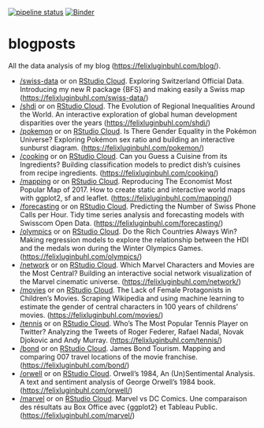 <!-- badges: start -->
[![pipeline status](https://gitlab.com/lgnbhl/blogposts/badges/master/pipeline.svg)](https://gitlab.com/lgnbhl/blogposts/pipelines)
[![Binder](http://mybinder.org/badge.svg)](http://beta.mybinder.org/v2/gh/lgnbhl/blogposts/master?urlpath=rstudio)
<!-- badges: end -->

# blogposts

All the data analysis of my blog (https://felixluginbuhl.com/blog/).

- [/swiss-data](https://github.com/lgnbhl/blogposts/tree/master/swiss-data) or on [RStudio Cloud](https://rstudio.cloud/project/673254). Exploring Switzerland Official Data. Introducing my new R package {BFS} and making easily a Swiss map (https://felixluginbuhl.com/swiss-data/)
- [/shdi](https://github.com/lgnbhl/blogposts/tree/master/shdi) or on [RStudio Cloud](https://rstudio.cloud/project/326149). The Evolution of Regional Inequalities Around the World. An interactive exploration of global human development disparities over the years (https://felixluginbuhl.com/shdi/)
- [/pokemon](https://github.com/lgnbhl/blogposts/tree/master/pokemon) or on [RStudio Cloud](https://rstudio.cloud/project/326126). Is There Gender Equality in the Pokémon Universe? Exploring Pokémon sex ratio and building an interactive sunburst diagram. (https://felixluginbuhl.com/pokemon/)
- [/cooking](https://github.com/lgnbhl/blogposts/tree/master/cooking) or on [RStudio Cloud](https://rstudio.cloud/project/326094). Can you Guess a Cuisine from its Ingredients? Building classification models to predict dish’s cuisines from recipe ingredients. (https://felixluginbuhl.com/cooking/)
- [/mapping](https://github.com/lgnbhl/blogposts/tree/master/mapping) or on [RStudio Cloud](https://rstudio.cloud/project/324130). Reproducing The Economist Most Popular Map of 2017. How to create static and interactive world maps with ggplot2, sf and leaflet. (https://felixluginbuhl.com/mapping/)
- [/forecasting](https://github.com/lgnbhl/blogposts/tree/master/forecasting) or on [RStudio Cloud](https://rstudio.cloud/project/324026). Predicting the Number of Swiss Phone Calls per Hour. Tidy time series analysis and forecasting models with Swisscom Open Data. (https://felixluginbuhl.com/forecasting/)
- [/olympics](https://github.com/lgnbhl/blogposts/tree/master/olympics) or on [RStudio Cloud](https://rstudio.cloud/project/326451). Do the Rich Countries Always Win? Making regression models to explore the relationship between the HDI and the medals won during the Winter Olympics Games. (https://felixluginbuhl.com/olympics/)
- [/network](https://github.com/lgnbhl/blogposts/tree/master/network) or on [RStudio Cloud](https://rstudio.cloud/project/323057). Which Marvel Characters and Movies are the Most Central? Building an interactive social network visualization of the Marvel cinematic universe. (https://felixluginbuhl.com/network/)
- [/movies](https://github.com/lgnbhl/blogposts/tree/master/movies) or on [RStudio Cloud](https://rstudio.cloud/project/322891). The Lack of Female Protagonists in Children’s Movies. Scraping Wikipedia and using machine learning to estimate the gender of central characters in 100 years of childrens’ movies. (https://felixluginbuhl.com/movies/)
- [/tennis](https://github.com/lgnbhl/blogposts/tree/master/tennis) or on [RStudio Cloud](https://rstudio.cloud/project/322523). Who’s The Most Popular Tennis Player on Twitter? Analyzing the Tweets of Roger Federer, Rafael Nadal, Novak Djokovic and Andy Murray. (https://felixluginbuhl.com/tennis/)
- [/bond](https://github.com/lgnbhl/blogposts/tree/master/bond) or on [RStudio Cloud](https://rstudio.cloud/project/322463). James Bond Tourism. Mapping and comparing 007 travel locations of the movie franchise. (https://felixluginbuhl.com/bond/)
- [/orwell](https://github.com/lgnbhl/blogposts/tree/master/orwell) or on [RStudio Cloud](https://rstudio.cloud/project/322436). Orwell’s 1984, An (Un)Sentimental Analysis. A text and sentiment analysis of George Orwell’s 1984 book. (https://felixluginbuhl.com/orwell/)
- [/marvel](https://github.com/lgnbhl/blogposts/tree/master/marvel) or on [RStudio Cloud](https://rstudio.cloud/project/322375). Marvel vs DC Comics. Une comparaison des résultats au Box Office avec {ggplot2} et Tableau Public. (https://felixluginbuhl.com/marvel/)
